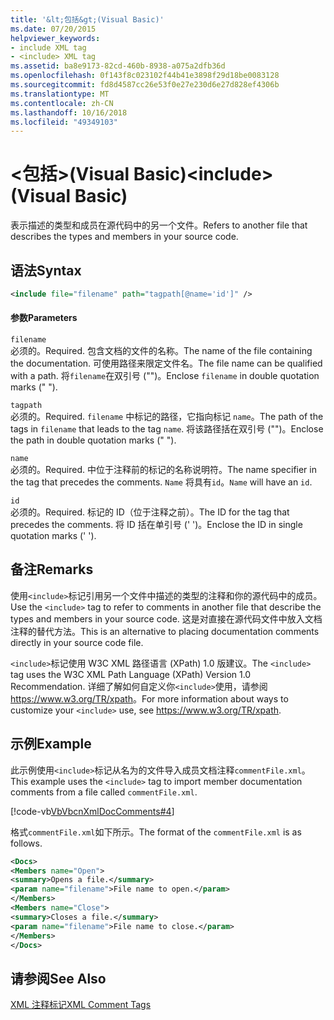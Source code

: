 ```yaml
---
title: '&lt;包括&gt;(Visual Basic)'
ms.date: 07/20/2015
helpviewer_keywords:
- include XML tag
- <include> XML tag
ms.assetid: ba8e9173-82cd-460b-8938-a075a2dfb36d
ms.openlocfilehash: 0f143f8c023102f44b41e3898f29d18be0083128
ms.sourcegitcommit: fd8d4587cc26e53f0e27e230d6e27d828ef4306b
ms.translationtype: MT
ms.contentlocale: zh-CN
ms.lasthandoff: 10/16/2018
ms.locfileid: "49349103"
---
```

# <a name="ltincludegt-visual-basic"></a><span data-ttu-id="cf303-102">&lt;包括&gt;(Visual Basic)</span><span class="sxs-lookup"><span data-stu-id="cf303-102">&lt;include&gt; (Visual Basic)</span></span>
<span data-ttu-id="cf303-103">表示描述的类型和成员在源代码中的另一个文件。</span><span class="sxs-lookup"><span data-stu-id="cf303-103">Refers to another file that describes the types and members in your source code.</span></span>  
  
## <a name="syntax"></a><span data-ttu-id="cf303-104">语法</span><span class="sxs-lookup"><span data-stu-id="cf303-104">Syntax</span></span>  
  
```xml  
<include file="filename" path="tagpath[@name='id']" />  
```  
  
#### <a name="parameters"></a><span data-ttu-id="cf303-105">参数</span><span class="sxs-lookup"><span data-stu-id="cf303-105">Parameters</span></span>  
 `filename`  
 <span data-ttu-id="cf303-106">必须的。</span><span class="sxs-lookup"><span data-stu-id="cf303-106">Required.</span></span> <span data-ttu-id="cf303-107">包含文档的文件的名称。</span><span class="sxs-lookup"><span data-stu-id="cf303-107">The name of the file containing the documentation.</span></span> <span data-ttu-id="cf303-108">可使用路径来限定文件名。</span><span class="sxs-lookup"><span data-stu-id="cf303-108">The file name can be qualified with a path.</span></span> <span data-ttu-id="cf303-109">将`filename`在双引号 ("")。</span><span class="sxs-lookup"><span data-stu-id="cf303-109">Enclose `filename` in double quotation marks (" ").</span></span>  
  
 `tagpath`  
 <span data-ttu-id="cf303-110">必须的。</span><span class="sxs-lookup"><span data-stu-id="cf303-110">Required.</span></span> <span data-ttu-id="cf303-111">`filename` 中标记的路径，它指向标记 `name`。</span><span class="sxs-lookup"><span data-stu-id="cf303-111">The path of the tags in `filename` that leads to the tag `name`.</span></span> <span data-ttu-id="cf303-112">将该路径括在双引号 ("")。</span><span class="sxs-lookup"><span data-stu-id="cf303-112">Enclose the path in double quotation marks (" ").</span></span>  
  
 `name`  
 <span data-ttu-id="cf303-113">必须的。</span><span class="sxs-lookup"><span data-stu-id="cf303-113">Required.</span></span> <span data-ttu-id="cf303-114">中位于注释前的标记的名称说明符。</span><span class="sxs-lookup"><span data-stu-id="cf303-114">The name specifier in the tag that precedes the comments.</span></span> <span data-ttu-id="cf303-115">`Name` 将具有`id`。</span><span class="sxs-lookup"><span data-stu-id="cf303-115">`Name` will have an `id`.</span></span>  
  
 `id`  
 <span data-ttu-id="cf303-116">必须的。</span><span class="sxs-lookup"><span data-stu-id="cf303-116">Required.</span></span> <span data-ttu-id="cf303-117">标记的 ID（位于注释之前）。</span><span class="sxs-lookup"><span data-stu-id="cf303-117">The ID for the tag that precedes the comments.</span></span> <span data-ttu-id="cf303-118">将 ID 括在单引号 (' ')。</span><span class="sxs-lookup"><span data-stu-id="cf303-118">Enclose the ID in single quotation marks (' ').</span></span>  
  
## <a name="remarks"></a><span data-ttu-id="cf303-119">备注</span><span class="sxs-lookup"><span data-stu-id="cf303-119">Remarks</span></span>  
 <span data-ttu-id="cf303-120">使用`<include>`标记引用另一个文件中描述的类型的注释和你的源代码中的成员。</span><span class="sxs-lookup"><span data-stu-id="cf303-120">Use the `<include>` tag to refer to comments in another file that describe the types and members in your source code.</span></span> <span data-ttu-id="cf303-121">这是对直接在源代码文件中放入文档注释的替代方法。</span><span class="sxs-lookup"><span data-stu-id="cf303-121">This is an alternative to placing documentation comments directly in your source code file.</span></span>  
  
 <span data-ttu-id="cf303-122">`<include>`标记使用 W3C XML 路径语言 (XPath) 1.0 版建议。</span><span class="sxs-lookup"><span data-stu-id="cf303-122">The `<include>` tag uses the W3C XML Path Language (XPath) Version 1.0 Recommendation.</span></span> <span data-ttu-id="cf303-123">详细了解如何自定义你`<include>`使用，请参阅<https://www.w3.org/TR/xpath>。</span><span class="sxs-lookup"><span data-stu-id="cf303-123">For more information about ways to customize your `<include>` use, see <https://www.w3.org/TR/xpath>.</span></span>  
  
## <a name="example"></a><span data-ttu-id="cf303-124">示例</span><span class="sxs-lookup"><span data-stu-id="cf303-124">Example</span></span>  
 <span data-ttu-id="cf303-125">此示例使用`<include>`标记从名为的文件导入成员文档注释`commentFile.xml`。</span><span class="sxs-lookup"><span data-stu-id="cf303-125">This example uses the `<include>` tag to import member documentation comments from a file called `commentFile.xml`.</span></span>  
  
 [!code-vb[VbVbcnXmlDocComments#4](../../../visual-basic/language-reference/xmldoc/codesnippet/VisualBasic/include_1.vb)]  
  
 <span data-ttu-id="cf303-126">格式`commentFile.xml`如下所示。</span><span class="sxs-lookup"><span data-stu-id="cf303-126">The format of the `commentFile.xml` is as follows.</span></span>  
  
```xml  
<Docs>  
<Members name="Open">  
<summary>Opens a file.</summary>  
<param name="filename">File name to open.</param>  
</Members>  
<Members name="Close">  
<summary>Closes a file.</summary>  
<param name="filename">File name to close.</param>  
</Members>  
</Docs>  
```  
  
## <a name="see-also"></a><span data-ttu-id="cf303-127">请参阅</span><span class="sxs-lookup"><span data-stu-id="cf303-127">See Also</span></span>  
 [<span data-ttu-id="cf303-128">XML 注释标记</span><span class="sxs-lookup"><span data-stu-id="cf303-128">XML Comment Tags</span></span>](../../../visual-basic/language-reference/xmldoc/index.md)
